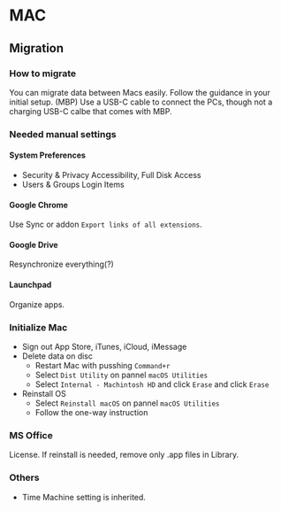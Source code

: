 # MAC

## Migration
### How to migrate
You can migrate data between Macs easily. Follow the guidance in your initial setup. (MBP) Use a USB-C cable to connect the PCs, though not a charging USB-C calbe that comes with MBP.

### Needed manual settings
#### System Preferences
- Security & Privacy
Accessibility, Full Disk Access
- Users & Groups
Login Items

#### Google Chrome
Use Sync or addon `Export links of all extensions`.

#### Google Drive
Resynchronize everything(?)

#### Launchpad
Organize apps.

### Initialize Mac
- Sign out App Store, iTunes, iCloud, iMessage
- Delete data on disc
  - Restart Mac with pusshing `Command+r`
  - Select `Dist Utility` on pannel `macOS Utilities`
  - Select `Internal - Machintosh HD` and click `Erase` and click `Erase`
- Reinstall OS
  - Select `Reinstall macOS` on pannel `macOS Utilities`
  - Follow the one-way instruction

### MS Office
License. If reinstall is needed, remove only .app files in Library.

### Others
- Time Machine setting is inherited.
